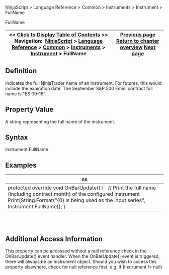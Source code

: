 ﻿
NinjaScript \> Language Reference \> Common \> Instruments \> Instrument \> FullName

FullName

| \<\< [Click to Display Table of Contents](instrument_fullname.md) \>\> **Navigation:**     [NinjaScript](ninjascript-1.md) \> [Language Reference](language_reference_wip-1.md) \> [Common](common-1.md) \> [Instruments](instruments_ninjascript-1.md) \> [Instrument](instrument-1.md) \> FullName | [Previous page](expiry-1.md) [Return to chapter overview](instrument-1.md) [Next page](getinstrument-1.md) |
| --- | --- |
## Definition
Indicates the full NinjaTrader name of an instrument. For futures, this would include the expiration date. The September S\&P 500 Emini contract full name is "ES 09\-16".
 
## Property Value
A string representing the full name of the instrument.
 
## Syntax
Instrument.FullName
 
## 
## Examples

| ns |
| --- |
| protected override void OnBarUpdate() {    // Print the full name (including contract month) of the configured instrument    Print(String.Format("{0} is being used as the input series", Instrument.FullName)); } |
## 
 
## Additional Access Information
This property can be accessed without a null reference check in the OnBarUpdate() event handler. When the OnBarUpdate() event is triggered, there will always be an Instrument object. Should you wish to access this property elsewhere, check for null reference first. e.g. if (Instrument !\= null)
